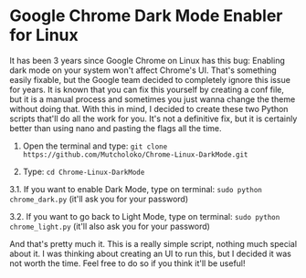 # Google Chrome Dark Mode Enabler for Linux

It has been 3 years since Google Chrome on Linux has this bug: Enabling dark mode on your system won't affect Chrome's UI. That's something easily fixable, but the Google team decided to completely ignore this issue for years. It is known that you can fix this yourself by creating a conf file, but it is a manual process and sometimes you just wanna change the theme without doing that. With this in mind, I decided to create these two Python scripts that'll do all the work for you. It's not a definitive fix, but it is certainly better than using nano and pasting the flags all the time.

1. Open the terminal and type: 
``` git clone https://github.com/Mutcholoko/Chrome-Linux-DarkMode.git ```

2. Type: ``` cd Chrome-Linux-DarkMode ```

3.1. If you want to enable Dark Mode, type on terminal: 
``` sudo python chrome_dark.py ``` (it'll ask you for your password)

3.2. If you want to go back to Light Mode, type on terminal: 
``` sudo python chrome_light.py ``` (it'll also ask you for your password)


And that's pretty much it. This is a really simple script, nothing much special about it. I was thinking about creating an UI to run this, but I decided it was not worth the time. Feel free to do so if you think it'll be useful!
